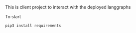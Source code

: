 This is client project to interact with the deployed langgraphs

To start 

```pip3 install requirements```

